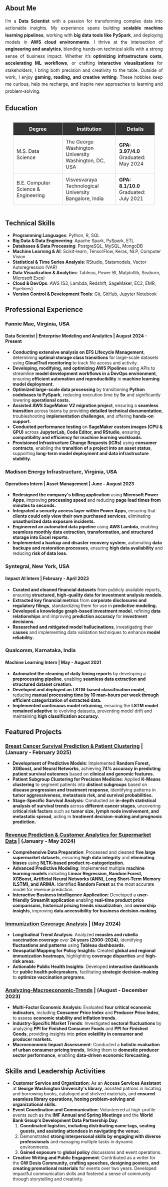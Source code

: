 ## About Me
<div style="text-align: justify; text-justify: inter-word; line-height: 1.6;">
I’m a <strong>Data Scientist</strong> with a passion for transforming complex data into actionable insights. My experience spans building <strong>scalable machine learning pipelines</strong>, working with <strong>big data tools like PySpark</strong>, and deploying models in <strong>AWS cloud environments</strong>. I thrive at the intersection of <strong>engineering and analytics</strong>, blending hands-on technical skills with a strong sense of business impact. Whether it’s <strong>optimizing infrastructure costs</strong>, <strong>accelerating ML workflows</strong>, or crafting <strong>interactive visualizations</strong> for stakeholders, I bring both precision and creativity to the table. Outside of work, I enjoy <strong>gaming, reading, and creative writing</strong>. These hobbies keep me curious, help me recharge, and inspire new approaches to learning and problem-solving.
</div>



<!-- ## What I Do
- **Design and implement scalable machine learning solutions** in Python and PySpark to handle **large-scale datasets** efficiently.
- **Build and optimize end-to-end machine learning pipelines**, ensuring smooth **data processing** from ingestion to model deployment.
- **Conduct advanced statistical analysis and forecasting** to provide **data-driven insights** that inform **business strategy** and **operational improvements.**
- **Develop interactive data visualizations** using **Tableau and Power BI** to present complex data in an **intuitive and accessible format.**
- **Enhance DevOps workflows** by **automating model development and deployment processes**, ensuring **reproducibility and efficiency** in production environments. -->


<!--## Education
### The George Washington University
**M.S. Data Science** _(GPA: 3.97/4.0)_
###### Graduated: May 2024 | Washington, DC, USA


### Visvesvaraya Technological University
**B.E. Computer Science & Engineering** _(GPA: 8.1/10.0)_
###### Graduated: July 2021 | Bangalore, India -->

## Education
<div style="display: flex; justify-content: center;">
  <table style="border-collapse: collapse; width: 90%; text-align: left; font-size: 16px;">
    <thead>
      <tr style="background-color: #333; color: #fff;">
        <th style="padding: 10px; border: 1px solid #ccc;"><center>Degree</center></th>
        <th style="padding: 10px; border: 1px solid #ccc;"><center>Institution</center></th>
        <th style="padding: 10px; border: 1px solid #ccc;"><center>Details</center></th>
      </tr>
    </thead>
    <tbody>
      <tr>
        <td style="padding: 10px; border: 1px solid #ccc;">M.S. Data Science</td>
        <td style="padding: 10px; border: 1px solid #ccc;">
          The George Washington University<br>
          Washington, DC, USA
        </td>
        <td style="padding: 10px; border: 1px solid #ccc;">
          <strong>GPA: 3.97/4.0</strong><br>
          Graduated: May 2024
        </td>
      </tr>
      <tr>
        <td style="padding: 10px; border: 1px solid #ccc;">B.E. Computer Science & Engineering</td>
        <td style="padding: 10px; border: 1px solid #ccc;">
          Visvesvaraya Technological University<br>
          Bangalore, India
        </td>
        <td style="padding: 10px; border: 1px solid #ccc;">
          <strong>GPA: 8.1/10.0</strong><br>
          Graduated: July 2021
        </td>
      </tr>
    </tbody>
  </table>
</div>


## Technical Skills
- **Programming Languages**: Python, R, SQL
- **Big Data & Data Engineering**: Apache Spark, PySpark, ETL
- **Databases & Data Processing**: PostgreSQL, MySQL, MongoDB
- **Machine Learning & AI**: Scikit-learn, TensorFlow, Keras, NLP, Computer Vision
- **Statistical & Time Series Analysis**: RStudio, Statsmodels, Vector Autoregression (VAR)
- **Data Visualization & Analytics**: Tableau, Power BI, Matplotlib, Seaborn, Microsoft Excel
- **Cloud & DevOps**: AWS (S3, Lambda, Redshift, SageMaker, EC2, EMR, Pipelines)
- **Version Control & Development Tools**: Git, GitHub, Jupyter Notebook


## Professional Experience
### Fannie Mae, Virginia, USA
#### Data Scientist | Enterprise Modeling and Analytics | August 2024 - Present
- **Conducting extensive analysis on EFS Lifecycle Management**, determining **optimal storage class transitions** for large-scale datasets using **CloudTrail monitoring** to track file access and activity.
- **Developing, modifying, and optimizing AWS Pipelines** using APIs to streamline **model development workflows in a DevOps environment**, ensuring **efficient automation and reproducibility** in **machine learning model deployment.**
- **Optimized large-scale data processing** by transitioning **Python codebases to PySpark**, reducing execution time by **5x** and significantly lowering **operational costs.**
- **Assisted AWS SageMaker V2 migration project**, ensuring a **seamless transition** across teams by providing **detailed technical documentation**, troubleshooting **implementation challenges**, and offering **hands-on support.**
- **Conducted performance testing** on **SageMaker custom images (CPU & GPU)** across **JupyterLab, Code Editor, and RStudio**, ensuring **compatibility and efficiency for machine learning workloads.**
- **Provisioned Infrastructure Change Requests (ICRs)** using **consumer contracts**, enabling the **transition of a project into an asset status**, supporting **long-term model deployment and data infrastructure stability.**


### Madison Energy Infrastructure, Virginia, USA
#### Operations Intern | Asset Management | June - August 2023
- **Redesigned the company's billing application** using **Microsoft Power Apps**, improving **processing speed** and reducing **page load times from minutes to seconds.**
- **Integrated a security access layer within Power Apps**, ensuring that **clients could only view their own purchased services**, eliminating **unauthorized data exposure incidents.**
- **Engineered an automated data pipeline** using **AWS Lambda**, enabling **seamless monthly data extraction, transformation, and structured storage into Excel reports.**
- **Implemented a backup and disaster recovery system**, automating **data backups and restoration processes**, ensuring **high data availability** and reducing **risk of data loss.**


### Syntegral, New York, USA
#### Impact AI Intern | February - April 2023
- **Curated and cleaned financial datasets** from publicly available reports, ensuring **structured, high-quality data for investment analysis models.**
- **Extracted key financial metrics** from **corporate disclosures and regulatory filings**, standardizing them for use in **predictive modeling.**
- **Developed a knowledge graph-based investment model**, refining **data relationships** and improving **prediction accuracy** for **investment decisions.**
- **Researched and mitigated model hallucinations**, investigating their **causes** and implementing data validation techniques to enhance **model reliability.**


### Qualcomm, Karnataka, India
#### Machine Learning Intern | May - August 2021
- **Automated the cleaning of daily timing reports** by developing a **preprocessing pipeline**, enabling **seamless data extraction and structured dataset creation.**
- **Developed and deployed an LSTM-based classification model**, reducing **manual processing time by 10 man-hours per week through efficient categorization of extracted data.**
- **Implemented continuous model retraining**, ensuring the **LSTM model remained adaptive** to evolving datasets, preventing model drift and maintaining **high classification accuracy.**


## Featured Projects
<!--### <a href="https://github.com/sowmyamaddali/Medical-Text-Classification" target="_blank" rel="noopener noreferrer">Medical Text Classification</a> | (February 2025 - Present)
- **Developing an NLP pipeline for medical text classification**: Building a pipeline that processes and cleans research abstracts, applies TF-IDF vectorization, and clusters similar abstracts using K-Means, DBSCAN, and Hierarchical Clustering techniques.
- **Exploring dimensionality reduction & feature engineering**: Implementing PCA and t-SNE for high-dimensional visualization and experimenting with TF-IDF and Word2Vec embeddings to improve feature representation for clustering.
- **Evaluating clustering performance for meaningful insights**: Analyzing clustering quality using the Silhouette Score and adjusting hyperparameters to refine topic-based grouping of medical research abstracts.-->


### <a href="https://github.com/sowmyamaddali/Breast-Cancer-METABRIC" target="_blank" rel="noopener noreferrer">Breast Cancer Survival Prediction & Patient Clustering</a> | (January - February 2025)
- **Development of Predictive Models**: Implemented **Random Forest, XGBoost, and Neural Networks**, achieving **74% accuracy in predicting patient survival outcomes** based on **clinical and genomic features.**
- **Patient Subgroup Clustering for Precision Medicine**: Applied **K-Means clustering** to segment patients into **distinct subgroups** based on **disease progression and treatment response**, identifying patterns in **tumor aggressiveness, metastasis risk, and survival probabilities.**
- **Stage-Specific Survival Analysis**: Conducted an **in-depth statistical analysis of survival trends** across **different cancer stages**, uncovering **critical risk factors** such as **tumor size, lymph node involvement, and metastatic spread**, aiding in **treatment decision-making and prognosis prediction.**

### <a href="https://github.com/sowmyamaddali/Revenue-Prediction-Customer-Analytics-for-Supermarket-Data" target="_blank" rel="noopener noreferrer">Revenue Prediction & Customer Analytics for Supermarket Data</a> | (January - May 2024)
- **Comprehensive Data Preparation**: Processed and cleaned **five large supermarket datasets**, ensuring **high data integrity** and **eliminating biases** using **NLTK-based product re-categorization.**
- **Advanced Predictive Modeling**: Implemented multiple **machine learning models** including **Linear Regression, Random Forest, XGBoost, Artificial Neural Networks (ANN), Long Short-Term Memory (LSTM), and ARIMA**. Identified **Random Forest** as the most accurate model for revenue prediction.
- **Interactive Business Intelligence Application**: Developed a **user-friendly Streamlit application** enabling **real-time product price comparisons, historical pricing trends visualization**, and **ownership insights**, improving **data accessibility for business decision-making.**


### <a href="https://public.tableau.com/views/Immunization-Activities/Dashboard1?:language=en-US&publish=yes&:sid=&:redirect=auth&:display_count=n&:origin=viz_share_link" target="_blank" rel="noopener noreferrer">Immunization Coverage Analysis</a> | (May 2024)
- **Longitudinal Trend Analysis**: Analyzed **measles and rubella vaccination coverage** over **24 years (2000-2024)**, identifying **fluctuations and patterns** using **Tableau dashboards.**
- **Geospatial Mapping for Policy Insights**: Created **global and regional immunization heatmaps**, highlighting **coverage disparities** and **high-risk areas.**
- **Actionable Public Health Insights**: Developed **interactive dashboards** for **public health policymakers**, facilitating **strategic decision-making** to **optimize vaccination programs.**


### <a href="https://github.com/sowmyamaddali/Analyzing-Macroeconomic-Trends" target="_blank" rel="noopener noreferrer">Analyzing-Macroeconomic-Trends</a> | (August - December 2023)
- **Multi-Factor Economic Analysis**: Evaluated **four critical economic indicators**, including **Consumer Price Index** and **Producer Price Index**, to assess **economic stability and inflation trends.**
- **Industry-Specific Market Trends**: Investigated **sectoral fluctuations** by analyzing **PPI for Finished Consumer Foods** and **PPI for Finished Goods**, providing insights into **price volatility in consumer and producer markets.**
- **Macroeconomic Impact Assessment**: Conducted a **holistic evaluation of urban consumer pricing trends**, linking them to **domestic producer sector performance**, enabling **data-driven economic forecasting.**


<!--## 🤝 Volunteer Experience

#### Access Services Assistant | George Washington University
_Washington, D.C | August 2023 - May 2024_

#### Development Data Partnership Day Volunteer | The World Bank Group
_Washington, D.C | October 2023_

#### Economic Development Volunteer | International Monetary Fund
_Washington, D.C | October 2023_
Annual Meeting

#### Economic Development Volunteer | International Monetary Fund
_Washington, D.C | April 2023_
Spring Meeting -->


## Skills and Leadership Activities
- **Customer Service and Organization**: As an **Access Services Assistant** at **George Washington University's library**, assisted patrons in locating and borrowing books, cataloged and shelved materials, and **ensured seamless library operations, honing problem-solving and organizational skills.**
- **Event Coordination and Communication**: Volunteered at high-profile events such as the **IMF Annual and Spring Meetings** and the **World Bank Group's Development Data Partnership Day**:
  1. **Coordinated logistics, including distributing name tags, seating guests, and assisting attendees in navigating the venue.**
  2. Demonstrated **strong interpersonal skills by engaging with diverse professionals** and managing multiple tasks in dynamic environments.
  3. **Gained exposure** to **global policy** discussions and event operations.
- **Creative Writing and Public Engagement**: Contributed as a writer for the **GW Desis Community, crafting speeches, designing posters, and creating promotional materials** for events over two years. Developed impactful communication skills and fostered a sense of community through storytelling and creativity.
